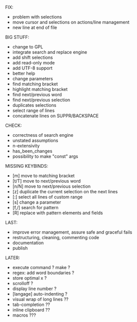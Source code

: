 FIX:
* problem with selections
* move cursor and selections on actions/line management
* new line at end of file

BIG STUFF:
* change to GPL
* integrate search and replace engine
* add shift selections
* add read-only mode
* add UTF-8 support
* better help
* change parameters
* find matching bracket
* highlight matching bracket 
* find next/previous word
* find next/previous selection
* duplicates selections 
* select range of lines 
* concatenate lines on SUPPR/BACKSPACE

CHECK:
* correctness of search engine
* unstated assumptions
* n-extensivity
* has_been_changes
* possibility to make "const" args

MISSING KEYBINDS:
* [m] move to matching bracket
* [t/T] move to <n> next/previous word
* [n/N] move to <n> next/previous selection
* [z] duplicate the current selection on the next <n> lines
* [:] select all lines of custom range
* [s] change a parameter
* [f,/] search for pattern
* [R] replace with pattern elements and fields

LAST:
* improve error management, assure safe and graceful fails
* restructuring, cleaning, commenting code
* documentation
* publish

LATER:
* execute command ? make ?
* regex: add word boundaries ?
* store optimal x ?
* scrolloff ?
* display line number ?
* [langage] auto-indenting ?
* visual wrap of long lines ??
* tab-completion ??
* inline clipboard ??
* macros ???
